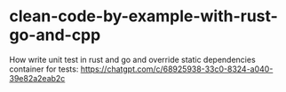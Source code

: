 # clean-code-by-example-with-rust-go-and-cpp

How write unit test in rust and go and override static dependencies container for tests:
https://chatgpt.com/c/68925938-33c0-8324-a040-39e82a2eab2c
